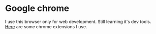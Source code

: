 # Google chrome

I use this browser only for web development. Still learning it's dev tools. [Here](https://github.com/learn-anything/chrome-extensions) are some chrome extensions I use.



